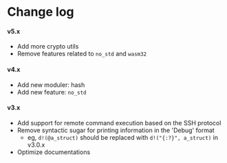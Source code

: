 # Change log

#### v5.x

- Add more crypto utils
- Remove features related to `no_std` and `wasm32`

#### v4.x

- Add new moduler: hash
- Add new feature: `no_std`

#### v3.x

- Add support for remote command execution based on the SSH protocol
- Remove syntactic sugar for printing information in the 'Debug' format
    - eg, `d!(@a_struct)` should be replaced with `d!("{:?}", a_struct)` in v3.0.x
- Optimize documentations
